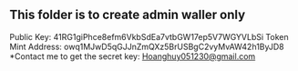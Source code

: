 ## This folder is to create admin waller only
Public Key: 41RG1giPhce8efm6VkbSdEa7vtbGW17ep5V7WGYVLbSi
Token Mint Address: owq1MJwD5qGJJnZmQXz5BrUSBgC2vyMvAW42h1ByJD8
*Contact me to get the secret key: Hoanghuy051230@gmail.com
